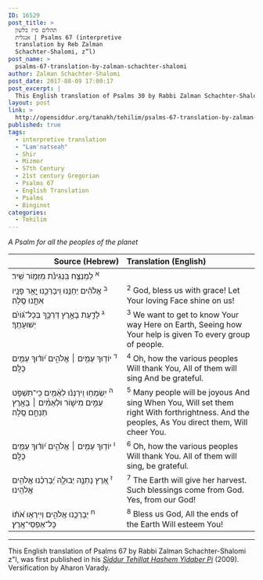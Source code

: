 ```yaml
---
ID: 16529
post_title: >
  תהלים ס״ז בלשון
  אנגלית | Psalms 67 (interpretive
  translation by Reb Zalman
  Schachter-Shalomi, z”l)
post_name: >
  psalms-67-translation-by-zalman-schachter-shalomi
author: Zalman Schachter-Shalomi
post_date: 2017-08-09 17:00:17
post_excerpt: |
  This English translation of Psalms 30 by Rabbi Zalman Schachter-Shalomi z"l, was first published in his <em><a href="http://opensiddur.org/siddurim/ha-ari/neo-hasidut/reb-zalmans-open-siddur-tehillat-hashem/">Siddur Tehillat Hashem Yidaber Pi</a></em> (2009). Versification by Aharon Varady.
layout: post
link: >
  http://opensiddur.org/tanakh/tehilim/psalms-67-translation-by-zalman-schachter-shalomi/
published: true
tags:
  - interpretive translation
  - "Lam'natseaḥ"
  - Shir
  - Mizmor
  - 57th Century
  - 21st century Gregorian
  - Psalms 67
  - English Translation
  - Psalms
  - Binginot
categories:
  - Tehilim
---
```

<div class="english"><em>A Psalm for all the peoples of the planet</em></div>

<table style="margin-left: auto;margin-right: auto;" class="draggable">
<thead><tr><th id="x" style="text-align: right;">Source (Hebrew)</th><th style="text-align: left;">Translation (English)</th></tr></thead>
<tbody>
<tr>
<td style="vertical-align:top;" width="46%">
<div class="liturgy"><span lang="he">
<sup>א</sup>&nbsp;לַמְנַצֵּ֥ח בִּנְגִינֹ֗ת מִזְמ֥וֹר שִֽׁיר׃
</span></div>
</td>
 
<td style="vertical-align:top;" width="53%">
<div class="english">

</div></td>
</tr>


<tr>
<td style="vertical-align:top;" width="46%">
<div class="liturgy"><span lang="he">
<sup>ב</sup>&nbsp;אֱלֹהִ֗ים יְחָנֵּ֥נוּ וִֽיבָרְכֵ֑נוּ 
יָ֤אֵ֥ר פָּנָ֖יו אִתָּ֣נוּ סֶֽלָה׃
</span></div>
</td>
 
<td style="vertical-align:top;" width="53%">
<div class="english">
<sup>2</sup>&nbsp;God, bless us with grace!
Let Your loving Face shine on us!
</div></td>
</tr>


<tr>
<td style="vertical-align:top;" width="46%">
<div class="liturgy"><span lang="he">
<sup>ג</sup>&nbsp;לָדַ֣עַת 
בָּאָ֣רֶץ דַּרְכֶּ֑ךָ 
בְּכָל־גּ֝וֹיִ֗ם 
יְשׁוּעָתֶֽךָ׃
</span></div>
</td>
 
<td style="vertical-align:top;" width="53%">
<div class="english">
<sup>3</sup>&nbsp;We want to get to know Your way
Here on Earth,
Seeing how Your help is given
To every group of people.
</div></td>
</tr>


<tr>
<td style="vertical-align:top;" width="46%">
<div class="liturgy"><span lang="he">
<sup>ד</sup>&nbsp;יוֹד֖וּךָ 
עַמִּ֥ים ׀ אֱלֹהִ֑ים 
י֝וֹד֗וּךָ 
עַמִּ֥ים כֻּלָּֽם׃
</span></div>
</td>
 
<td style="vertical-align:top;" width="53%">
<div class="english">
<sup>4</sup>&nbsp;Oh, how the various peoples 
Will thank You,
All of them will sing 
And be grateful.
</div></td>
</tr>


<tr>
<td style="vertical-align:top;" width="46%">
<div class="liturgy"><span lang="he">
<sup>ה</sup>&nbsp;יִֽשְׂמְח֥וּ 
וִֽירַנְּנ֗וּ לְאֻ֫מִּ֥ים 
כִּֽי־תִשְׁפֹּ֣ט 
עַמִּ֣ים מִישׁ֑וֹר 
וּלְאֻמִּ֓ים ׀ בָּאָ֖רֶץ 
תַּנְחֵ֣ם 
סֶֽלָה׃
</span></div>
</td>
 
<td style="vertical-align:top;" width="53%">
<div class="english">
<sup>5</sup>&nbsp;Many people will be joyous 
And sing 
When You, Will set them right
With forthrightness.
And the peoples, 
As You direct them,
Will cheer You.
</div></td>
</tr>


<tr>
<td style="vertical-align:top;" width="46%">
<div class="liturgy"><span lang="he">
<sup>ו</sup>&nbsp;יוֹד֖וּךָ עַמִּ֥ים ׀ 
אֱלֹהִ֑ים 
י֝וֹד֗וּךָ עַמִּ֥ים כֻּלָּֽם׃
</span></div>
</td>
 
<td style="vertical-align:top;" width="53%">
<div class="english">
<sup>6</sup>&nbsp;Oh, how the various peoples 
Will thank You.
All of them will sing, be grateful.
</div></td>
</tr>


<tr>
<td style="vertical-align:top;" width="46%">
<div class="liturgy"><span lang="he">
<sup>ז</sup>&nbsp;אֶ֭רֶץ נָתְנָ֣ה יְבוּלָ֑הּ 
יְ֝בָרְכֵ֗נוּ אֱלֹהִ֥ים 
אֱלֹהֵֽינוּ׃
</span></div>
</td>
 
<td style="vertical-align:top;" width="53%">
<div class="english">
<sup>7</sup>&nbsp;The Earth will give her harvest.
Such blessings come from God.
Yes, from our God!
</div></td>
</tr>


<tr>
<td style="vertical-align:top;" width="46%">
<div class="liturgy"><span lang="he">
<sup>ח</sup>&nbsp;יְבָרְכֵ֥נוּ אֱלֹהִ֑ים 
וְיִֽירְא֥וּ אֹ֝ת֗וֹ 
כָּל־אַפְסֵי־אָֽרֶץ׃
</span></div>
</td>
 
<td style="vertical-align:top;" width="53%">
<div class="english">
<sup>8</sup>&nbsp;Bless us God,
All the ends of the Earth 
Will esteem You!
</div></td>
</tr>
</tbody></table>

<hr />
This English translation of Psalms 67 by Rabbi Zalman Schachter-Shalomi z"l, was first published in his <em><a href="http://opensiddur.org/siddurim/ha-ari/neo-hasidut/reb-zalmans-open-siddur-tehillat-hashem/">Siddur Tehillat Hashem Yidaber Pi</a></em> (2009). Versification by Aharon Varady.
